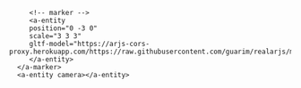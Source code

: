 <html>
<!-- AR.js by @jerome_etienne - github: https://github.com/jeromeetienne/ar.js - info: https://medium.com/arjs/augmented-reality-in-10-lines-of-html-4e193ea9fdbf -->
<script src="https://aframe.io/releases/1.0.4/aframe.min.js"></script>
<script src="https://raw.githack.com/AR-js-org/AR.js/master/aframe/build/aframe-ar.js"></script>

<body style="margin : 0px; overflow: hidden;">
   <a-scene embedded arjs>
      <!-- Partie consacrée au contenu -->
  <a-marker type="pattern" url="https://raw.githubusercontent.com/guarim/realarjs/main/pattern-barcode_008.patt">

         <!-- marker -->
         <a-entity 
         position="0 -3 0" 
         scale="3 3 3" 
         gltf-model="https://arjs-cors-proxy.herokuapp.com/https://raw.githubusercontent.com/guarim/realarjs/main/coeur.gltf">
         </a-entity>
      </a-marker>
      <a-entity camera></a-entity>
   </a-scene>
</body>
</html>
